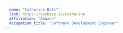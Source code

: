 ```yaml
---
  name: "Catherine Ball"
  link: https://keybase.io/catherine
  affiliation: "Amazon"
  occupation_title: "Software Development Engineer"
---
```

